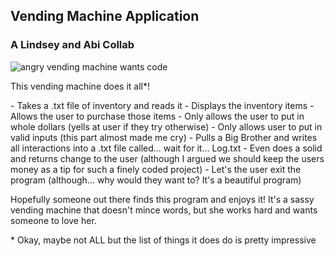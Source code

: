 ## Vending Machine Application
### A Lindsey and Abi Collab

![angry vending machine wants code](VendingMachine/target/generated-sources/feedmecode.jpeg)

<p> This vending machine does it all*!</p>
- Takes a .txt file of inventory and reads it
- Displays the inventory items
- Allows the user to purchase those items
- Only allows the user to put in whole dollars (yells at user if they try otherwise)
- Only allows user to put in valid inputs (this part almost made me cry)
- Pulls a Big Brother and writes all interactions into a .txt file called... wait for it... Log.txt
- Even does a solid and returns change to the user (although I argued we should keep the users money as a tip for such a finely coded project)
- Let's the user exit the program (although... why would they want to? It's a beautiful program)

<p> Hopefully someone out there finds this program and enjoys it! It's a sassy vending machine that doesn't mince words, but she works hard and wants someone to love her.</p>

<p>* Okay, maybe not ALL but the list of things it does do is pretty impressive</p>
